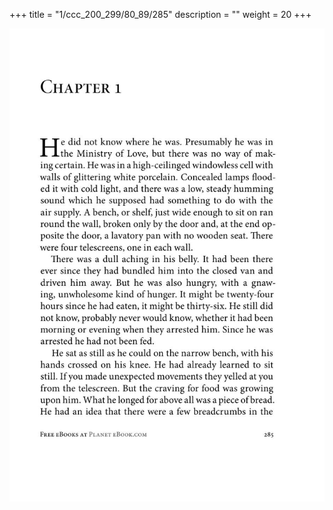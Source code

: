 +++
title = "1/ccc_200_299/80_89/285"
description = ""
weight = 20
+++

<img class="center-fit-jpg" src="/jpg_/out_jpg_1984__285.jpg" ></img>

